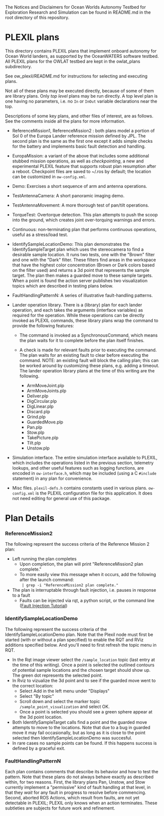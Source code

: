 The Notices and Disclaimers for Ocean Worlds Autonomy Testbed for Exploration
Research and Simulation can be found in README.md in the root directory of
this repository.

PLEXIL plans
============

This directory contains PLEXIL plans that implement onboard autonomy for Ocean
World landers, as supported by the OceanWATERS software testbed. All PLEXIL
plans for the OWLAT testbed are kept in the owlat_plans subdirectory.

See ow_plexil/README.md for instructions for selecting and executing plans.

Not all of these plans may be executed directly, because of some of them are
library plans.  Only _top level_ plans may be run directly.  A top level plan is
one having no parameters, i.e. no `In` or `InOut` variable declarations near the
top.

Descriptions of some key plans, and other files of interest, are as follows.
See the comments inside all the plans for more information.

* ReferenceMission1, ReferenceMission2 : both plans model a portion of
  Sol 0 of the Europa Lander reference mission defined by JPL.  The
  second plan is the same as the first one except it adds simple
  checks for the battery and implements basic fault detection and
  handling.

* EuropaMission: a variant of the above that includes some additional
  stubbed mission operations, as well as _checkpointing_, a new and
  experimental PLEXIL feature that supports robust plan resumption
  after a reboot.  Checkpoint files are saved to ~/.ros by default;
  the location can be customized in `ow-config.xml`.

* Demo: Exercises a short sequence of arm and antenna operations.

* TestAntennaCamera: A short panoramic imaging demo.

* TestAntennaMovement: A more thorough test of pan/tilt operations.

* TorqueTest: Overtorque detection.  This plan attempts to push the
  scoop into the ground, which creates joint over-torquing warnings
  and errors.

* Continuous: non-terminating plan that performs continuous operations, useful
  as a stress/load test.

* IdentifySampleLocationDemo: This plan demonstrates the
  IdentifySampleTarget plan which uses the stereocamera to find a
  desirable sample location. It runs two tests, one with the "Brown"
  filter and one with the "Dark" filter. These filters find areas in
  the workspace that have the highest color concentration (Brown or
  Dark colors based on the filter used) and returns a 3d point that
  represents the sample target.  The plan then makes a guarded move to
  these sample targets. When a point is found the action server
  publishes two visualization topics which are described in testing
  plans below.

* FaultHandlingPatternN: A series of illustrative fault-handling patterns.

* Lander operation library.  There is a (library) plan for each lander
  operation, and each takes the arguments (interface variables) as
  required for the operation.  While these operations can be directly
  invoked as PLEXIL commands, these library plans wrap the command to
  provide the following features:

  - The command is invoked as a SynchronousCommand, which means the
    plan waits for it to complete before the plan itself finishes.

  - A check is made for relevant faults prior to executing the
    command.  The plan waits for an existing fault to clear before
    executing the command.  NOTE: an existing fault will block the
    calling plan; this can be worked around by customizing these
    plans, e.g. adding a timeout.  The lander operation library plans
    at the time of this writing are the following.

    - ArmMoveJoint.plp
    - ArmMoveJoints.plp
    - Deliver.plp
    - DigCircular.plp
    - DigLinear.plp
    - Discard.plp
    - Grind.plp
    - GuardedMove.plp
    - Pan.plp
    - Stow.plp
    - TakePicture.plp
    - Tilt.plp
    - Unstow.plp

* Simulation interface.  The entire simulation interface available to
  PLEXIL, which includes the operations listed in the previous
  section, telemetry lookups, and other useful features such as
  logging functions, are encoded in `ow-interface.h`, which may be
  included (using a C `#include` statement) in any plan for
  convenience.

* Misc files.  `plexil-defs.h` contains constants used in various
  plans.  `ow-config.xml` is the PLEXIL configuration file for this
  application.  It does not need editing for general use of this
  package.


Plan Details
============

### ReferenceMission2 ###

The following represent the success criteria of the Reference Mission 2 plan:
- Left running the plan completes
	- Upon completion, the plan will print "ReferenceMission2 plan
	complete."
	- To more easily view this message when it occurs, add the following
 	after the launch command:<br/>
	` | grep -i "ReferenceMission2 plan complete."`
- The plan is interruptable through fault injection, i.e. pauses in
response to a fault
	- Faults can be injected via rqt, a python script, or the command line
 ([Fault Injection Tutorial](https://github.com/nasa/ow_simulator/blob/master/ow_faults_injection/README.md))


### IdentifySampleLocationDemo ###

The following represent the success criteria of the IdentifySampleLocationDemo
plan.  Note that the Plexil node must first be started (with or without a plan
specified) to enable the RQT and RViz additions specified below.  And you'll
need to first refresh the topic menu in RQT.
- In the Rqt image viewer select the `/sample_location` topic (last entry at the
  time of this writing).  Once a point is selected the outlined contours of
  potential sample locations and the chosen target should show up.  The green
  dot represents the selected point.
- In Rviz to vizualize the 3d point and to see if the guarded move went to the
  correct location:
  - Select Add in the left menu under "Displays"
  - Select "By topic"
  - Scroll down and select the marker topic `/sample_point_visualization` and
    select OK.
  - Once a point is selected you should see a green sphere appear at the 3d
    point location.
- Both IdentifySampleTarget calls find a point and the guarded move attempts to
  move to the locations. Note that due to a bug in guarded move it may fail
  occasionally, but as long as it is close to the point selected then
  IdentifySampleLocationDemo was succesful.
- In rare cases no sample points can be found. If this happens success is
  defined by a graceful exit.

### FaultHandlingPatternN ###

Each plan contains comments that describe its behavior and how to test
the pattern.  Note that these plans do not always behave exactly as
described within, for two reasons.  First, the library plans Pan,
Unstow, and Stow currently implement a "permissive" kind of fault
handling at that level, in that they _wait_ for any fault in progress
to resolve before commencing.  Second, aborted ROS Actions, which
result from faults, are not yet detectable in PLEXIL; PLEXIL only
knows when an action terminates.  These subtleties are subjects for
future work and refinement.
